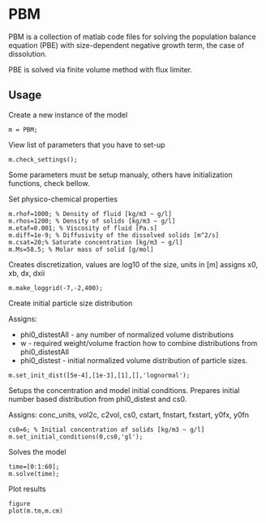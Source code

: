 # PBM
PBM is a collection of matlab code files for solving the population balance equation (PBE) with size-dependent negative growth term, the case of dissolution.

PBE is solved via finite volume method with flux limiter.
    
##  Usage

Create a new instance of the model

	m = PBM; 

    
View list of parameters that you have to set-up

	m.check_settings(); 


Some parameters must be setup manualy, others have initialization
functions, check bellow.

Set physico-chemical properties

	m.rhof=1000; % Density of fluid [kg/m3 ~ g/l]
	m.rhos=1200; % Density of solids [kg/m3 ~ g/l]
	m.etaf=0.001; % Viscosity of fluid [Pa.s]
	m.diff=1e-9; % Diffusivity of the dissolved solids [m^2/s]
	m.csat=20;% Saturate concentration [kg/m3 ~ g/l]
	m.Ms=58.5; % Molar mass of solid [g/mol]


Creates discretization, values are log10 of the size, units in [m]
assigns x0, xb, dx, dxii

	m.make_loggrid(-7,-2,400); 


Create initial particle size distribution

Assigns: 

- phi0_distestAll - any number of normalized volume distributions
- w               - required weight/volume fraction how to combine distributions from phi0_distestAll
- phi0_distest    - initial normalized volume distribution of particle sizes.

```
m.set_init_dist([5e-4],[1e-3],[1],[],'lognormal');
```

Setups the concentration and model initial conditions. Prepares
initial number based distribution from phi0_distest and cs0.

Assigns: conc_units, vol2c, c2vol, cs0, cstart, fnstart, fxstart, y0fx, y0fn

	cs0=6; % Initial concentration of solids [kg/m3 ~ g/l]
	m.set_initial_conditions(0,cs0,'gl');


Solves the model

	time=[0:1:60];
	m.solve(time);

Plot results
	
	figure
	plot(m.tm,m.cm)

    

